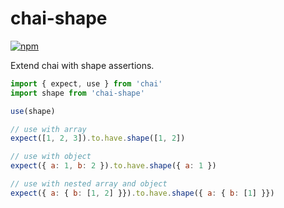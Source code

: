 # chai-shape

[![npm](https://img.shields.io/npm/v/chai-shape?style=flat-square)](https://www.npmjs.com/package/chai-shape)

Extend chai with shape assertions.

```js
import { expect, use } from 'chai'
import shape from 'chai-shape'

use(shape)

// use with array
expect([1, 2, 3]).to.have.shape([1, 2])

// use with object
expect({ a: 1, b: 2 }).to.have.shape({ a: 1 })

// use with nested array and object
expect({ a: { b: [1, 2] }}).to.have.shape({ a: { b: [1] }})
```
